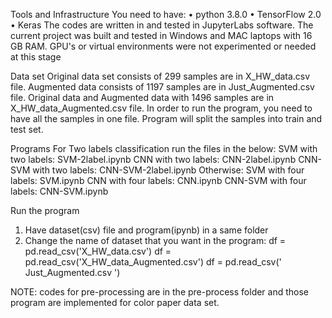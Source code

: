Tools and Infrastructure
You need to have:
•	python 3.8.0
•	TensorFlow 2.0
•	Keras
The codes are written in and tested in JupyterLabs software. 
The current project was built and tested in Windows and MAC laptops with 16 GB RAM.
 GPU's or virtual environments were not experimented or needed at this stage

Data set
Original data set consists of 299 samples are in X_HW_data.csv file.
Augmented data consists of 1197 samples are in Just_Augmented.csv file.
Original data and Augmented data with 1496 samples are in X_HW_data_Augmented.csv file.
In order to run the program, you need to have all the samples in one file. Program will split the samples into train and test set.

Programs
For Two labels classification run the files in the below:
SVM with two labels: SVM-2label.ipynb
CNN with two labels: CNN-2label.ipynb
CNN-SVM with two labels: CNN-SVM-2label.ipynb
Otherwise:
SVM with four labels: SVM.ipynb
CNN with four labels: CNN.ipynb
CNN-SVM with four labels: CNN-SVM.ipynb

Run the program
1.	Have dataset(csv) file and program(ipynb) in a same folder
2.	Change the name of dataset that you want in the program: 
df = pd.read_csv('X_HW_data.csv')
df = pd.read_csv('X_HW_data_Augmented.csv')
df = pd.read_csv(' Just_Augmented.csv ')

NOTE: codes for pre-processing are in the pre-process folder and those program are implemented for color paper data set.

         
         
   








